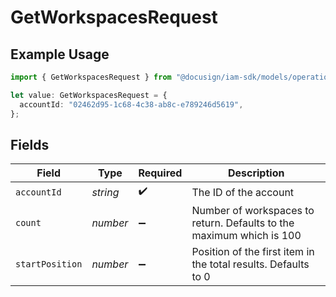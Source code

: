 # GetWorkspacesRequest

## Example Usage

```typescript
import { GetWorkspacesRequest } from "@docusign/iam-sdk/models/operations";

let value: GetWorkspacesRequest = {
  accountId: "02462d95-1c68-4c38-ab8c-e789246d5619",
};
```

## Fields

| Field                                                                | Type                                                                 | Required                                                             | Description                                                          |
| -------------------------------------------------------------------- | -------------------------------------------------------------------- | -------------------------------------------------------------------- | -------------------------------------------------------------------- |
| `accountId`                                                          | *string*                                                             | :heavy_check_mark:                                                   | The ID of the account                                                |
| `count`                                                              | *number*                                                             | :heavy_minus_sign:                                                   | Number of workspaces to return. Defaults to the maximum which is 100 |
| `startPosition`                                                      | *number*                                                             | :heavy_minus_sign:                                                   | Position of the first item in the total results. Defaults to 0       |